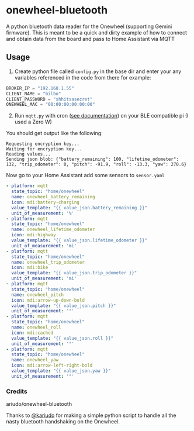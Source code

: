 # onewheel-bluetooth
A python bluetooth data reader for the Onewheel (supporting Gemini firmware).
This is meant to be a quick and dirty example of how to connect and obtain data from the board and pass to Home Assistant via MQTT

## Usage

1) Create python file called `config.py` in the base dir and enter your any variables referenced in the code from there for example:

```python
BROKER_IP = "192.168.1.55"
CLIENT_NAME = "bilbo"
CLIENT_PASSWORD = "shhitsasecret"
ONEWHEEL_MAC = "00:00:00:00:00:00"
```

2) Run `mqtt.py` with cron ([see documentation](https://www.raspberrypi.org/documentation/linux/usage/cron.md)) on your BLE compatible pi (I used a Zero W)

You should get output like the following:

```
Requesting encryption key...
Waiting for encryption key...
Reading values...
Sending json blob: {"battery_remaining": 100, "lifetime_odometer": 132, "trip_odometer": 0, "pitch": -91.9, "roll": -13.3, "yaw": 270.6}
```

Now go to your Home Assistant add some sensors to `sensor.yaml`

```yaml
- platform: mqtt
  state_topic: "home/onewheel"
  name: onewheel_battery_remaining
  icon: mdi:battery-charging
  value_template: "{{ value_json.battery_remaining }}"
  unit_of_measurement: '%'
- platform: mqtt
  state_topic: "home/onewheel"
  name: onewheel_lifetime_odometer
  icon: mdi:highway
  value_template: "{{ value_json.lifetime_odometer }}"
  unit_of_measurement: 'mi'
- platform: mqtt
  state_topic: "home/onewheel"
  name: onewheel_trip_odometer
  icon: mdi:bike
  value_template: "{{ value_json.trip_odometer }}"
  unit_of_measurement: 'mi'
- platform: mqtt
  state_topic: "home/onewheel"
  name: onewheel_pitch
  icon: mdi:arrow-up-down-bold
  value_template: "{{ value_json.pitch }}"
  unit_of_measurement: '°'
- platform: mqtt
  state_topic: "home/onewheel"
  name: onewheel_roll
  icon: mdi:cached
  value_template: "{{ value_json.roll }}"
  unit_of_measurement: '°'
- platform: mqtt
  state_topic: "home/onewheel"
  name: onewheel_yaw
  icon: mdi:arrow-left-right-bold
  value_template: "{{ value_json.yaw }}"
  unit_of_measurement: '°'
```

### Credits
ariudo/onewheel-bluetooth

Thanks to [@kariudo](https://github.com/kariudo) for making a simple python script to handle all the nasty bluetooth handshaking on the Onewheel.
